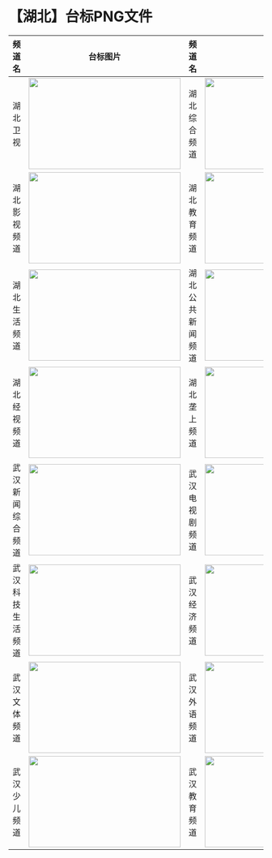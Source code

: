 # 【湖北】台标PNG文件
|频道名|台标图片|频道名|台标图片|
|:---|:---:|:---|:---:|
|湖北卫视|<img src="https://raw.githubusercontent.com/taksssss/TVlogo/main/img/Hubei.png" width="300" height="180">|湖北综合频道|<img src="https://raw.githubusercontent.com/taksssss/TVlogo/main/img/Hubei1.png" width="300" height="180">|
|湖北影视频道|<img src="https://raw.githubusercontent.com/taksssss/TVlogo/main/img/Hubei2.png" width="300" height="180">|湖北教育频道|<img src="https://raw.githubusercontent.com/taksssss/TVlogo/main/img/Hubei3.png" width="300" height="180">|
|湖北生活频道|<img src="https://raw.githubusercontent.com/taksssss/TVlogo/main/img/Hubei4.png" width="300" height="180">|湖北公共新闻频道|<img src="https://raw.githubusercontent.com/taksssss/TVlogo/main/img/Hubei5.png" width="300" height="180">|
|湖北经视频道|<img src="https://raw.githubusercontent.com/taksssss/TVlogo/main/img/Hubei6.png" width="300" height="180">|湖北垄上频道|<img src="https://raw.githubusercontent.com/taksssss/TVlogo/main/img/Hubei7.png" width="300" height="180">|
|武汉新闻综合频道|<img src="https://raw.githubusercontent.com/taksssss/TVlogo/main/img/Wuhan1.png" width="300" height="180">|武汉电视剧频道|<img src="https://raw.githubusercontent.com/taksssss/TVlogo/main/img/Wuhan2.png" width="300" height="180">|
|武汉科技生活频道|<img src="https://raw.githubusercontent.com/taksssss/TVlogo/main/img/Wuhan3.png" width="300" height="180">|武汉经济频道|<img src="https://raw.githubusercontent.com/taksssss/TVlogo/main/img/Wuhan4.png" width="300" height="180">|
|武汉文体频道|<img src="https://raw.githubusercontent.com/taksssss/TVlogo/main/img/Wuhan5.png" width="300" height="180">|武汉外语频道|<img src="https://raw.githubusercontent.com/taksssss/TVlogo/main/img/Wuhan6.png" width="300" height="180">|
|武汉少儿频道|<img src="https://raw.githubusercontent.com/taksssss/TVlogo/main/img/Wuhan7.png" width="300" height="180">|武汉教育频道|<img src="https://raw.githubusercontent.com/taksssss/TVlogo/main/img/Wuhan8.png" width="300" height="180">|

